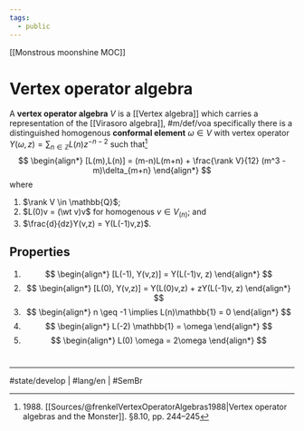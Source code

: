 ```yaml
---
tags:
  - public
---
```

[[Monstrous moonshine MOC]]
# Vertex operator algebra

A **vertex operator algebra** $V$ is a [[Vertex algebra]] which carries a representation of the [[Virasoro algebra]], #m/def/voa 
specifically there is a distinguished homogenous **conformal element** $\omega \in V$
with vertex operator $Y(\omega,z) = \sum_{n \in \mathbb{Z}}L(n)z^{-n-2}$
such that[^1988]
$$
\begin{align*}
[L(m),L(n)] = (m-n)L(m+n) + \frac{\rank V}{12} (m^3 - m)\delta_{m+n}
\end{align*}
$$
where 

1. $\rank V \in \mathbb{Q}$;
2. $L(0)v = (\wt v)v$ for homogenous $v \in V_{(n)}$; and
3. $\frac{d}{dz}Y(v,z) = Y(L(-1)v,z)$.

## Properties

1. $$
  \begin{align*}
  [L(-1), Y(v,z)] = Y(L(-1)v, z)
  \end{align*}
  $$
2. $$
  \begin{align*}
  [L(0), Y(v,z)] = Y(L(0)v,z) + zY(L(-1)v, z)
  \end{align*}
  $$
3. $$
  \begin{align*}
  n \geq -1 \implies L(n)\mathbb{1} = 0
  \end{align*}
  $$
4.  $$
  \begin{align*}
  L(-2) \mathbb{1} = \omega
  \end{align*}
  $$
6. $$
  \begin{align*}
  L(0) \omega = 2\omega
  \end{align*}
  $$

  [^wt]: i.e. the grade of a homogenous element $v \in V_{(n)}$ is called its **weight** and denoted $\wt v$.
  [^1988]: 1988\. [[Sources/@frenkelVertexOperatorAlgebras1988|Vertex operator algebras and the Monster]]. §8.10, pp. 244–245


#
---
#state/develop | #lang/en | #SemBr
